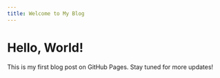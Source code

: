 ```yaml
---
title: Welcome to My Blog
---
```

# Hello, World!
   
This is my first blog post on GitHub Pages. Stay tuned for more updates!
